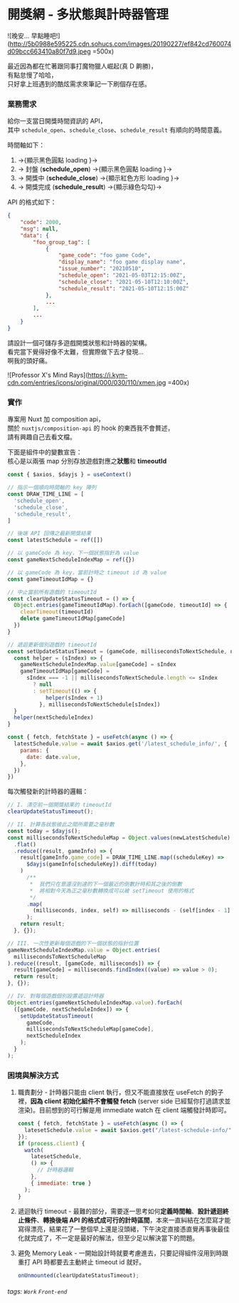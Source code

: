 # 開獎網 - 多狀態與計時器管理

![晚安... 早點睡吧!](http://5b0988e595225.cdn.sohucs.com/images/20190227/ef842cd760074d09bcc663410a80f7d9.jpeg =500x)

最近因為都在忙著跟同事打魔物獵人崛起(真 D 齁勝)，<br />
有點怠慢了哈哈，<br />
只好拿上班遇到的酷炫需求來筆記一下刷個存在感。

### 業務需求

給你一支當日開獎時間資訊的 API，<br />
其中 `schedule_open`、`schedule_close`、`schedule_result` 有順向的時間意義。

時間軸如下：

1. →{顯示黑色圓點 loading }→
2. → 封盤 (**schedule_open**) →{顯示黑色圓點 loading }→
3. → 開獎中 (**schedule_close**) →{顯示紅色方形 loading }→
4. → 開獎完成 (**schedule_result**) →{顯示綠色勾勾}→

API 的格式如下：

```json
{
    "code": 2000,
    "msg": null,
    "data": {
        "foo_group_tag": [
            {
                "game_code": "foo game Code",
                "display_name": "foo game display name",
                "issue_number": "20210510",
                "schedule_open": "2021-05-03T12:15:00Z",
                "schedule_close": "2021-05-10T12:10:00Z",
                "schedule_result": "2021-05-10T12:15:00Z"
            },
            ...
        ],
        ...
    }
}
```

請設計一個可儲存多遊戲開獎狀態和計時器的架構。<br />
看完當下覺得好像不太難，但實際做下去才發現...<br />
啊我的頭好痛。

![Professor X's Mind Rays](https://i.kym-cdn.com/entries/icons/original/000/030/110/xmen.jpg =400x)

### 實作

專案用 Nuxt 加 composition api，<br />
關於 `nuxtjs/composition-api` 的 hook 的東西我不會贅述，<br />
請有興趣自己去看文檔。

下面是組件中的變數宣告：<br />
核心是以兩張 map 分別存放遊戲對應之**狀態**和 **timeoutId**

```javascript
const { $axios, $dayjs } = useContext()

// 指示一個順向時間軸的 key 陣列
const DRAW_TIME_LINE = [
  'schedule_open',
  'schedule_close',
  'schedule_result',
]

// 後端 API 回傳之最新開獎結果
const latestSchedule = ref([])

// 以 gameCode 為 key，下一個狀態指針為 value
const gameNextScheduleIndexMap = ref({})

// 以 gameCode 為 key，當前計時之 timeout id 為 value
const gameTimeoutIdMap = {}

// 中止當前所有遊戲的 timeoutId
const clearUpdateStatusTimeout = () => {
  Object.entries(gameTimeoutIdMap).forEach([gameCode, timeoutId] => {
    clearTimeout(timeoutId)
    delete gameTimeoutIdMap[gameCode]
  })
}

// 遞迴更新個別遊戲的 timeoutId
const setUpdateStatusTimeout = (gameCode, millisecondsToNextSchedule, nextScheduleIndex) => {
  const helper = (sIndex) => {
    gameNextScheduleIndexMap.value[gameCode] = sIndex
    gameTimeoutIdMap[gameCode] =
      sIndex === -1 || millisecondsToNextSchedule.length <= sIndex
        ? null
        : setTimeout(() => {
            helper(sIndex + 1)
          }, millisecondsToNextSchedule[sIndex])
  }
  helper(nextScheduleIndex)
}

const { fetch, fetchState } = useFetch(async () => {
  latestSchedule.value = await $axios.get('/latest_schedule_info/', {
    params: {
      date: date.value,
    },
  })
})
```

每次觸發新的計時器的邏輯：

```javascript
// I. 清空前一個開獎結果的 timeoutId
clearUpdateStatusTimeout();

// II. 計算各狀態彼此之間所需要之毫秒數
const today = $dayjs();
const millisecondsToNextScheduleMap = Object.values(newLatestSchedule)
  .flat()
  .reduce((result, gameInfo) => {
    result[gameInfo.game_code] = DRAW_TIME_LINE.map((scheduleKey) =>
      $dayjs(gameInfo[scheduleKey]).diff(today)
    )
      /**
       *  我們只在意還沒到達的下一個最近的倒數計時和其之後的倒數
       *  將相對今天為正之毫秒數轉換成可以被 setTimeout 使用的格式
       */
      .map(
        (milliseconds, index, self) => milliseconds - (self[index - 1] || 0)
      );
    return result;
  }, {});

// III. 一次性更新每個遊戲的下一個狀態的指針位置
gameNextScheduleIndexMap.value = Object.entries(
  millisecondsToNextScheduleMap
).reduce((result, [gameCode, milliseconds]) => {
  result[gameCode] = milliseconds.findIndex((value) => value > 0);
  return result;
}, {});

// IV. 對每個遊戲個別設置遞迴計時器
Object.entries(gameNextScheduleIndexMap.value).forEach(
  ([gameCode, nextScheduleIndex]) => {
    setUpdateStatusTimeout(
      gameCode,
      millisecondsToNextScheduleMap[gameCode],
      nextScheduleIndex
    );
  }
);
```

### 困境與解決方式

1. 職責劃分 - 計時器只能由 client 執行，但又不能直接放在 useFetch 的鉤子裡，**因為 client 初始化組件不會觸發 fetch** (server side 已經幫你打過請求並渲染)。目前想到的可行解是用 immediate watch 在 client 端觸發計時即可。

   ```javascript
   const { fetch, fetchState } = useFetch(async () => {
     latesetSchedule.value = await $axios.get("/latest-schedule-info/");
   });
   if (process.client) {
     watch(
       latesetSchedule,
       () => {
         // 計時器邏輯
       },
       { immediate: true }
     );
   }
   ```

2. 遞迴執行 timeout - 最難的部分，需要逐一思考如何**定義時間軸**、**設計遞迴終止條件**、**轉換後端 API 的格式成可行的計時區間**，本來一直糾結在怎麼寫才能寫得漂亮，結果花了一整個早上還是沒頭緒，下午決定直接憑直覺再事後最佳化就完成了，不一定是最好的解法，但至少足以解決當下的問題。
3. 避免 Memory Leak - 一開始設計時就要考慮進去，只要記得組件沒用到時跟重打 API 時都要去主動終止 timeout id 就好。

   ```javascript
   onUnmounted(clearUpdateStatusTimeout);
   ```

###### tags: `Work` `Front-end`
